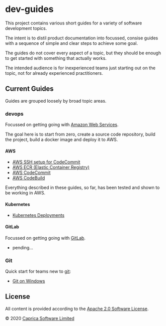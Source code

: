 # dev-guides

This project contains various short guides for a variety of software development topics.

The intent is to distil product documentation into focussed, consise guides with a sequence of simple and clear steps to achieve some goal.

The guides do not cover every aspect of a topic, but they should be enough to get started with something that actually works.

The intended audience is for inexperienced teams just starting out on the topic, not for already experienced practitioners.

## Current Guides

Guides are grouped loosely by broad topic areas.

### devops

Focussed on getting going with [Amazon Web Services](https://aws.amazon.com).

The goal here is to start from zero, create a source code repository, build the project, build a docker image and deploy it to AWS.

#### AWS

 * [AWS SSH setup for CodeCommit](devops/aws-ssh.md)
 * [AWS ECR (Elastic Container Registry)](devops/aws-elasticcontainerregistry.md)
 * [AWS CodeCommit](devops/aws-codecommit.md)
 * [AWS CodeBuild](devops/aws-codebuild.md)

Everything described in these guides, so far, has been tested and shown to be working in AWS.

#### Kubernetes

 * [Kubernetes Deployments](devops/kubernetes-deployments.md)

#### GitLab

Focussed on getting going with [GitLab](https://gitlab.com).

 * pending...

### Git

Quick start for teams new to [git](https://git-scm.com):

 * [Git on Windows](git/git-windows.md)

## License

All content is provided according to the [Apache 2.0 Software License](https://www.apache.org/licenses/LICENSE-2.0.txt).

&copy; 2020 [Caprica Software Limited](http://capricasoftware.co.uk)
